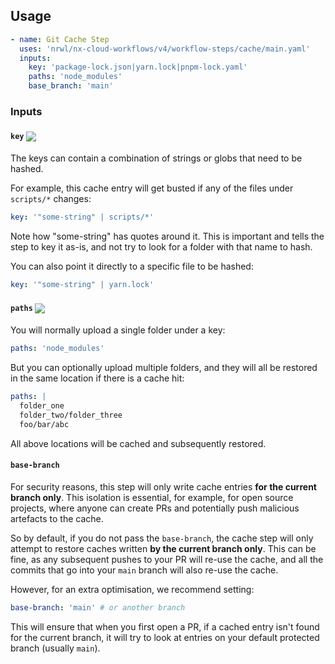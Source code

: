 ## Usage

```yaml
- name: Git Cache Step
  uses: 'nrwl/nx-cloud-workflows/v4/workflow-steps/cache/main.yaml'
  inputs:
    key: 'package-lock.json|yarn.lock|pnpm-lock.yaml'
    paths: 'node_modules'
    base_branch: 'main'
```

### Inputs

#### `key` <img src="https://img.shields.io/badge/default_value-%27package--lock%2Ejson%7Cyarn%2Elock%7Cpnpm--lock%2Eyaml%27-D3D3D3" style="vertical-align: middle;">

The keys can contain a combination of strings or globs that need to be hashed.

For example, this cache entry will get busted if any of the files under `scripts/*` changes:

```yaml
key: '"some-string" | scripts/*'
```

Note how "some-string" has quotes around it. This is important and tells the step to key it as-is, and not try to look
for a folder
with that name to hash.

You can also point it directly to a specific file to be hashed:

```yaml
key: '"some-string" | yarn.lock'
```

#### `paths` <img src="https://img.shields.io/badge/required-E53935" style="vertical-align: middle;">

You will normally upload a single folder under a key:

```yaml
paths: 'node_modules'
```

But you can optionally upload multiple folders, and they will all be restored in the same location if there is a cache
hit:

```yaml
paths: |
  folder_one
  folder_two/folder_three
  foo/bar/abc
```

All above locations will be cached and subsequently restored.

#### `base-branch`

For security reasons, this step will only write cache entries **for the current branch only**. This isolation is
essential, for example, for open source projects, where anyone can create PRs and potentially push malicious artefacts
to the cache.

So by default, if you do not pass the `base-branch`, the cache step will only attempt to restore caches written **by the
current branch only**. This can be fine, as any subsequent pushes to your PR will re-use the cache, and all the commits
that go into your
`main` branch will also re-use the cache.

However, for an extra optimisation, we recommend setting:

```yaml
base-branch: 'main' # or another branch
```

This will ensure that when you first open a PR, if a cached entry isn't found for the current branch, it will try to
look at entries
on your default protected branch (usually `main`).
